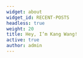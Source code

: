 ```yaml
---
widget: about
widget_id: RECENT-POSTS
headless: true
weight: 20
title: Hey, I’m Kang Wang!
active: true
author: admin
---
```


